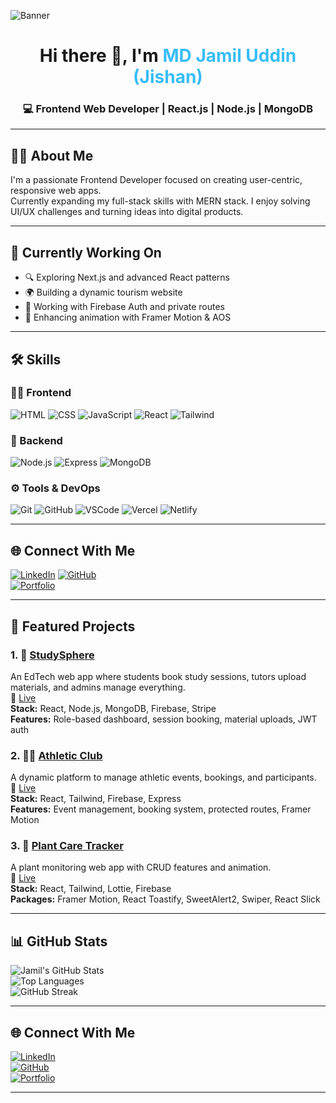 <!-- 👋 Banner Section -->
![Banner](https://i.postimg.cc/SKWnhc4G/Purple-Blue-Simple-Professional-Marketing-Professional-Linked-In-Article-Cover-Image.png)

<h1 align="center">Hi there 👋, I'm <span style="color:#38bdf8">MD Jamil Uddin (Jishan)</span></h1>
<h3 align="center">💻 Frontend Web Developer | React.js | Node.js | MongoDB</h3>

---

## 🧑‍💻 About Me

I'm a passionate Frontend Developer focused on creating user-centric, responsive web apps.  
Currently expanding my full-stack skills with MERN stack. I enjoy solving UI/UX challenges and turning ideas into digital products.

---

## 🚀 Currently Working On

- 🔍 Exploring Next.js and advanced React patterns  
- 🌍 Building a dynamic tourism website  
- 🔐 Working with Firebase Auth and private routes  
- 🎨 Enhancing animation with Framer Motion & AOS  

---

## 🛠️ Skills

### 👨‍💻 Frontend
![HTML](https://img.shields.io/badge/HTML-E34F26?style=flat&logo=html5&logoColor=white)
![CSS](https://img.shields.io/badge/CSS-1572B6?style=flat&logo=css3&logoColor=white)
![JavaScript](https://img.shields.io/badge/JavaScript-F7DF1E?style=flat&logo=javascript&logoColor=black)
![React](https://img.shields.io/badge/React-61DAFB?style=flat&logo=react&logoColor=black)
![Tailwind](https://img.shields.io/badge/TailwindCSS-38bdf8?style=flat&logo=tailwind-css&logoColor=white)

### 🧰 Backend
![Node.js](https://img.shields.io/badge/Node.js-339933?style=flat&logo=node.js&logoColor=white)
![Express](https://img.shields.io/badge/Express.js-000?style=flat&logo=express&logoColor=white)
![MongoDB](https://img.shields.io/badge/MongoDB-4EA94B?style=flat&logo=mongodb&logoColor=white)

### ⚙️ Tools & DevOps
![Git](https://img.shields.io/badge/Git-F05032?style=flat&logo=git&logoColor=white)
![GitHub](https://img.shields.io/badge/GitHub-181717?style=flat&logo=github)
![VSCode](https://img.shields.io/badge/VSCode-007ACC?style=flat&logo=visual-studio-code)
![Vercel](https://img.shields.io/badge/Vercel-000000?style=flat&logo=vercel&logoColor=white)
![Netlify](https://img.shields.io/badge/Netlify-00C7B7?style=flat&logo=netlify&logoColor=white)

---

## 🌐 Connect With Me

[![LinkedIn](https://img.shields.io/badge/LinkedIn-0A66C2?style=flat&logo=linkedin&logoColor=white)]([https://linkedin.com/in/jamiluddin-dev](https://www.linkedin.com/in/md-jamil2/))  
[![GitHub](https://img.shields.io/badge/GitHub-181717?style=flat&logo=github&logoColor=white)](https://github.com/jamilWebdesign2024)  
[![Portfolio](https://img.shields.io/badge/Portfolio-00C897?style=flat&logo=google-chrome&logoColor=white)]([https://jamil-portfolio.vercel.app](https://jamil-portfolio-web.netlify.app/))

---


## 📌 Featured Projects

### 1. 🧠 [StudySphere](https://github.com/jamilWebdesign2024/studys-phere-client)  
An EdTech web app where students book study sessions, tutors upload materials, and admins manage everything.  
🔗 [Live](https://study-sphere-fb1d4.web.app)  
**Stack:** React, Node.js, MongoDB, Firebase, Stripe  
**Features:** Role-based dashboard, session booking, material uploads, JWT auth

### 2. 🏃‍♂️ [Athletic Club](https://github.com/jamilWebdesign2024/athletic-club)  
A dynamic platform to manage athletic events, bookings, and participants.  
🔗 [Live](https://athletic-club.vercel.app)  
**Stack:** React, Tailwind, Firebase, Express  
**Features:** Event management, booking system, protected routes, Framer Motion

### 3. 🌿 [Plant Care Tracker](https://github.com/jamilWebdesign2024/plant-care-tracker-client)  
A plant monitoring web app with CRUD features and animation.  
🔗 [Live](https://plant-care-tracker-541d1.web.app)  
**Stack:** React, Tailwind, Lottie, Firebase  
**Packages:** Framer Motion, React Toastify, SweetAlert2, Swiper, React Slick

---

## 📊 GitHub Stats

![Jamil's GitHub Stats](https://github-readme-stats.vercel.app/api?username=jamilWebdesign2024&show_icons=true&theme=tokyonight)  
![Top Languages](https://github-readme-stats.vercel.app/api/top-langs/?username=jamilWebdesign2024&layout=compact&theme=tokyonight)  
![GitHub Streak](https://streak-stats.demolab.com?user=jamilWebdesign2024&theme=tokyonight)

---

## 🌐 Connect With Me

[![LinkedIn](https://img.shields.io/badge/LinkedIn-0A66C2?style=flat&logo=linkedin&logoColor=white)](https://www.linkedin.com/in/md-jamil2/)  
[![GitHub](https://img.shields.io/badge/GitHub-181717?style=flat&logo=github&logoColor=white)](https://github.com/jamilWebdesign2024)  
[![Portfolio](https://img.shields.io/badge/Portfolio-00C897?style=flat&logo=google-chrome&logoColor=white)](https://jamil-portfolio-web.netlify.app/)

---
